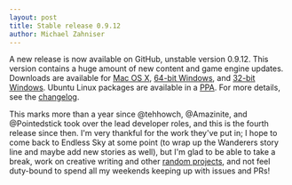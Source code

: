 ```yaml
---
layout: post
title: Stable release 0.9.12
author: Michael Zahniser
---
```

A new release is now available on GitHub, unstable version 0.9.12. This version contains a huge amount of new content and game engine updates. Downloads are available for [Mac OS X](https://github.com/endless-sky/endless-sky/releases/download/v0.9.12/endless-sky-macosx-0.9.12.dmg), [64-bit Windows](https://github.com/endless-sky/endless-sky/releases/download/v0.9.12/endless-sky-win64-0.9.12.zip), and [32-bit Windows](https://github.com/endless-sky/endless-sky/releases/download/v0.9.12/endless-sky-win32-0.9.12.zip). Ubuntu Linux packages are available in a [PPA](https://launchpad.net/~mzahniser/+archive/ubuntu/endless-sky). For more details, see the [changelog](https://github.com/endless-sky/endless-sky/blob/master/changelog).

This marks more than a year since @tehhowch, @Amazinite, and @Pointedstick took over the lead developer roles, and this is the fourth release since then. I'm very thankful for the work they've put in; I hope to come back to Endless Sky at some point (to wrap up the Wanderers story line and maybe add new stories as well), but I'm glad to be able to take a break, work on creative writing and other [random projects](https://zahni.itch.io/), and not feel duty-bound to spend all my weekends keeping up with issues and PRs!
